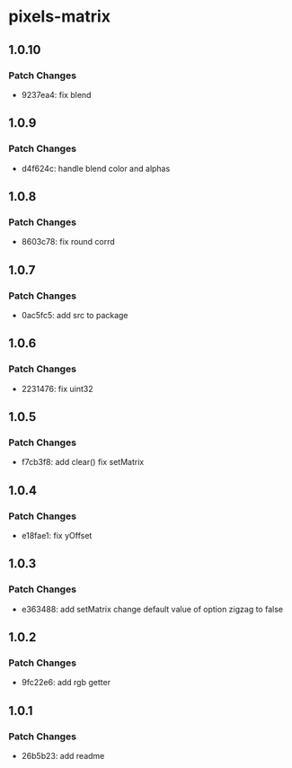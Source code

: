 # pixels-matrix

## 1.0.10

### Patch Changes

- 9237ea4: fix blend

## 1.0.9

### Patch Changes

- d4f624c: handle blend color and alphas

## 1.0.8

### Patch Changes

- 8603c78: fix round corrd

## 1.0.7

### Patch Changes

- 0ac5fc5: add src to package

## 1.0.6

### Patch Changes

- 2231476: fix uint32

## 1.0.5

### Patch Changes

- f7cb3f8: add clear()
  fix setMatrix

## 1.0.4

### Patch Changes

- e18fae1: fix yOffset

## 1.0.3

### Patch Changes

- e363488: add setMatrix
  change default value of option zigzag to false

## 1.0.2

### Patch Changes

- 9fc22e6: add rgb getter

## 1.0.1

### Patch Changes

- 26b5b23: add readme
